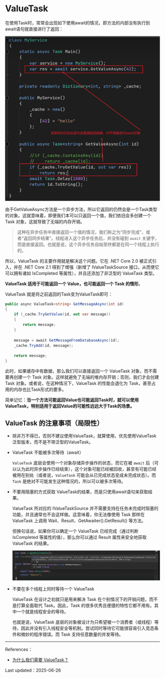 # ValueTask

在使用Task时，常常会出现如下使用await的情况，即方法的内部没有执行到await语句就直接进行了返回：

![image-20250626175918355](./assets/image-20250626175918355.png)

由于GetValueAsync方法是一个异步方法，所以它返回的仍然会是一个Task<string>类型的对象。这就意味着，即便我们本可以只返回一个值，我们依旧会多创建一个 Task 对象，这就导致了无端的内存开销。

>这种在异步任务中直接返回一个值的情况，我们称之为“同步完成”，或者“返回同步结果”。线程进入这个异步任务后，并没有碰到 `await` 关键字，而是直接返回。也就是说，这个异步任务自始至终都是在同一个线程上执行的。

所以，ValueTask 的主要作用就是解决这个问题。它在 .NET Core 2.0 被正式引入，并在 .NET Core 2.1 得到了增强（新增了 IValueTaskSource<T> 接口，从而使它可以拥有诸如 IsCompleted 等属性），并且还添加了非泛型的 ValueTask 类型。

**ValueTask 适用于可能返回一个 Value，也可能返回一个 Task 的情形**。

ValueTask 就是将之前返回的Task变为ValueTask即可：

```csharp
public async ValueTask<string> GetMessageAsync(int id)
{
    if (_cache.TryGetValue(id, out var message))
    {
        return message;
    }

    message = await GetMessageFromDatabaseAsync(id);
    _cache.TryAdd(id, message);

    return message;
}

```

此时，如果缓存中有数据，那么我们可以直接返回一个 ValueTask<T> 对象，而不需要再创建一个 Task<T> 对象。这样就避免了无端的堆内存开销；否则，我们才会创建 Task<T> 对象。或者说，在这种情况下，ValueTask 的性能会退化为 Task，甚至占用的内存也比Task形式的要多。

简单记忆：**当一个方法可能返回Value也可能返回Task时，就可以使用ValueTask，特别适用于返回Value的可能性远远大于Task的场景。**





## ValueTask 的注意事项（局限性）

- 除非万不得已，否则不建议使用ValueTask，就算使用，优先使用ValueTask<T>泛型版本，而不是不带泛型的ValueTask。

- ValueTask 不能被多次等待（await）

  `ValueTask` 底层会使用一个对象存储异步操作的状态，而它在被 `await` 后（可以认为此时异步操作已经结束），这个对象可能已经被回收，甚至有可能已经被用在别处（或者说，`ValueTask` 可能会从已完成状态变成未完成状态）。而 `Task` 是绝对不可能发生这种情况的，所以可以被多次等待。

- 不要用阻塞的方式获取 ValueTask的结果，而是只使用await语句来获取结果。

  ValueTask 所对应的 IValueTaskSource 并不需要支持在任务未完成时阻塞的功能，并且通常也不会这样做。这意味着，你无法像使用 Task 那样在 ValueTask 上调用 Wait、Result、GetAwaiter().GetResult() 等方法。

  但换句话说，如果你可以确定一个 ValueTask 已经完成（通过判断 IsCompleted 等属性的值），那么你可以通过 Result 属性来安全地获取 ValueTask 的结果。

  ![image-20250626183439977](./assets/image-20250626183439977.png)

- 不要在多个线程上同时等待一个 ValueTask

  ValueTask 在设计之初就只是用来解决 Task 在个别情况下的开销问题，而不是打算全面取代 Task。因此，Task 的很多优秀且便捷的特性它都不用有。其中一个就是线程安全的等待。

  也就是说，ValueTask 底层的对象被设计为只希望被一个消费者（或线程）等待，因此并没有引入线程安全等机制。尝试同时等待它可能很容易引入竞态条件和微妙的程序错误。而 Task 支持任意数量的并发等待。



----

References：

- [为什么我们需要 ValueTask？](https://blog.coldwind.top/posts/why-we-need-valuetask/)

Last updated：2025-06-26





